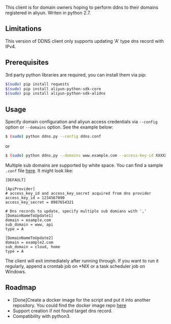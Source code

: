 This client is for domain owners hoping to perform ddns to their domains registered in aliyun. Writen in python 2.7.

## Limitations
This version of DDNS client only supports updating 'A' type dns record with IPv4.

## Prerequisites
3rd party python libraries are required, you can install them via pip:
``` bash
$(sudo) pip install requests
$(sudo) pip install aliyun-python-sdk-core
$(sudo) pip install aliyun-python-sdk-alidns
```

## Usage
Specify domain configuration and aliyun access credentials via `--config` option or `--domains` option. See the example below:

```bash
$ (sudo) python ddns.py --config ddns.conf
```
or
```bash
$ (sudo) python ddns.py --domains www.example.com --access-key-id XXXXXXXXX --access-key-secret XXXXXXXXXXXXX
```
Multiple sub domains are supported by white space. You can find a sample `.conf` file [here](https://github.com/BerdyPango/ddns-client-aliyun/blob/master/config-samples/ddns.conf.sample). It might look like:
```
[DEFAULT]

[ApiProvider]
# access_key_id and access_key_secret acquired from dns provider
access_key_id = 1234567890
access_key_secret = 0987654321

# Dns records to update, specify multiple sub domians with ','
[DomainNameToUpdate1]
domain = example.com
sub_domain = www, api
type = A

[DomainNameToUpdate2]
domain = example2.com
sub_domain = cloud, home
type = A
```
The client will exit immediately after running through. If you want to run it regularly, append a crontab job on *NIX or a task scheduler job on Windows.

## Roadmap
- [Done]Create a docker image for the script and put it into another repository. You could find the docker image repo [here](https://github.com/BerdyPango/ddns-client-aliyun-docker)
- Support creation if not found target dns record.
- Compatibility with python3.